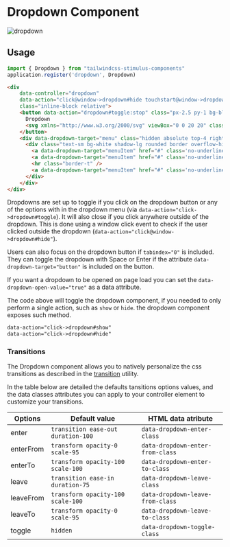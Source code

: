 # Dropdown Component

![dropdown](dropdown.gif)

## Usage

```javascript
import { Dropdown } from "tailwindcss-stimulus-components"
application.register('dropdown', Dropdown)
```

```html
<div
    data-controller="dropdown"
    data-action="click@window->dropdown#hide touchstart@window->dropdown#hide keydown.up->dropdown#previousItem keydown.down->dropdown#nextItem keydown.esc->dropdown#hide"
    class="inline-block relative">
    <button data-action="dropdown#toggle:stop" class="px-2.5 py-1 bg-blue-500 text-white text-sm rounded">
      Dropdown
      <svg xmlns="http://www.w3.org/2000/svg" viewBox="0 0 20 20" class="inline-block fill-current h-4 w-4"><path d="M9.293 12.95l.707.707L15.657 8l-1.414-1.414L10 10.828 5.757 6.586 4.343 8z"></path></svg>
    </button>
    <div data-dropdown-target="menu" class="hidden absolute top-4 right-0 z-10 mt-5 flex w-screen max-w-max">
      <div class="text-sm bg-white shadow-lg rounded border overflow-hidden w-32">
        <a data-dropdown-target="menuItem" href="#" class='no-underline block pl-4 py-2 text-gray-900 bg-white hover:bg-gray-100 whitespace-nowrap focus:bg-gray-100'>Account</a>
        <a data-dropdown-target="menuItem" href="#" class='no-underline block pl-4 py-2 text-gray-900 bg-white hover:bg-gray-100 whitespace-nowrap focus:bg-gray-100'>Billing</a>
        <hr class="border-t" />
        <a data-dropdown-target="menuItem" href="#" class='no-underline block pl-4 py-2 text-gray-900 bg-white hover:bg-gray-100 whitespace-nowrap focus:bg-gray-100'>Sign Out</a>
      </div>
    </div>
</div>
```

Dropdowns are set up to toggle if you click on the dropdown button or any of the
options with in the dropdown menu (via `data-action="click->dropdown#toggle`).
It will also close if you click anywhere outside of the dropdown. This is
done using a window click event to check if the user clicked outside the
dropdown (`data-action="click@window->dropdown#hide"`).

Users can also focus on the dropdown button if `tabindex="0"` is included. They can toggle the dropdown with Space or Enter if the attribute `data-dropdown-target="button"` is included on the button.

If you want a dropdown to be opened on page load you can set the ```data-dropdown-open-value="true"``` as a data attribute.

The code above will toggle the dropdown component, if you needed to only perform a single action, such as `show` or `hide`. the dropdown component exposes such method.

```html
data-action="click->dropdown#show"
data-action="click->dropdown#hide"
```

### Transitions

The Dropdown component allows you to natively personalize the css transitions as described in the [transition](/docs/transition.md) utility.

In the table below are detailed the defaults tansitions options values, and the data classes attributes you can apply to your controller element to customize your transitions.

| Options   | Default value                      | HTML data atribute               |
|-----------|------------------------------------|----------------------------------|
| enter     | `transition ease-out duration-100` | `data-dropdown-enter-class`      |
| enterFrom | `transform opacity-0 scale-95`     | `data-dropdown-enter-from-class` |
| enterTo   | `transform opacity-100 scale-100`  | `data-dropdown-enter-to-class`   |
| leave     | `transition ease-in duration-75`   | `data-dropdown-leave-class`      |
| leaveFrom | `transform opacity-100 scale-100`  | `data-dropdown-leave-from-class` |
| leaveTo   | `transform opacity-0 scale-95`     | `data-dropdown-leave-to-class`   |
| toggle    | `hidden`                           | `data-dropdown-toggle-class`     |
